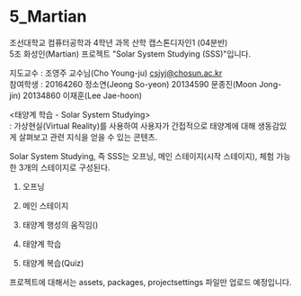 # 5_Martian

조선대학교 컴퓨터공학과 4학년 과목 산학 캡스톤디자인1 (04분반)\
5조 화성인(Martian) 프로젝트 "Solar System Studying (SSS)"입니다.


지도교수 : 조영주 교수님(Cho Young-ju)        csjyj@chosun.ac.kr\
참여학생 : 20164260 정소연(Jeong So-yeon)  20134590 문종진(Moon Jong-jin)  20134860 이재훈(Lee Jae-hoon)
           
           
<태양계 학습 - Solar System Studying>\
: 가상현실(Virtual Reality)를 사용하여 사용자가 간접적으로 태양계에 대해 생동감있게 살펴보고 관련 지식을 얻을 수 있는 콘텐츠.

Solar System Studying, 즉 SSS는 오프닝, 메인 스테이지(시작 스테이지), 체험 가능한 3개의 스테이지로 구성된다.

1) 오프닝

2) 메인 스테이지

3) 태양계 행성의 움직임()

4) 태양계 학습

5) 태양계 복습(Quiz)

프로젝트에 대해서는 assets, packages, projectsettings 파일만 업로드 예정입니다.
